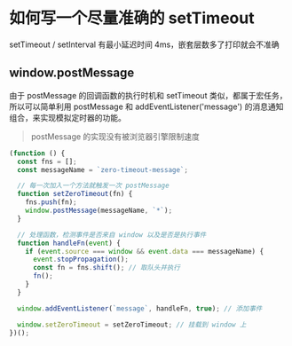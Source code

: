 # 如何写一个尽量准确的 setTimeout

setTimeout / setInterval 有最小延迟时间 4ms，嵌套层数多了打印就会不准确

## window.postMessage

由于 postMessage 的回调函数的执行时机和 setTimeout 类似，都属于宏任务，所以可以简单利用 postMessage 和 addEventListener('message') 的消息通知组合，来实现模拟定时器的功能。

> postMessage 的实现没有被浏览器引擎限制速度

```js
(function () {
  const fns = [];
  const messageName = `zero-timeout-message`;

  // 每一次加入一个方法就触发一次 postMessage
  function setZeroTimeout(fn) {
    fns.push(fn);
    window.postMessage(messageName, `*`);
  }

  // 处理函数，检测事件是否来自 window 以及是否是执行事件
  function handleFn(event) {
    if (event.source === window && event.data === messageName) {
      event.stopPropagation();
      const fn = fns.shift(); // 取队头并执行
      fn();
    }
  }

  window.addEventListener(`message`, handleFn, true); // 添加事件

  window.setZeroTimeout = setZeroTimeout; // 挂载到 window 上
})();
```
